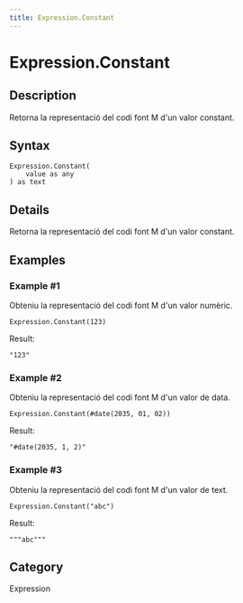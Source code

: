 ```yaml
---
title: Expression.Constant
---
```


# Expression.Constant


## Description

Retorna la representació del codi font M d&#39;un valor constant.


## Syntax

```powerquery
Expression.Constant(
    value as any
) as text
```


## Details

Retorna la representació del codi font M d'un valor constant.


## Examples

### Example #1 
Obteniu la representació del codi font M d&#39;un valor numèric.
```powerquery
Expression.Constant(123)
```

Result: 
```powerquery
"123"
```


### Example #2 
Obteniu la representació del codi font M d&#39;un valor de data.
```powerquery
Expression.Constant(#date(2035, 01, 02))
```

Result: 
```powerquery
"#date(2035, 1, 2)"
```


### Example #3 
Obteniu la representació del codi font M d&#39;un valor de text.
```powerquery
Expression.Constant("abc")
```

Result: 
```powerquery
"""abc"""
```




## Category
Expression
